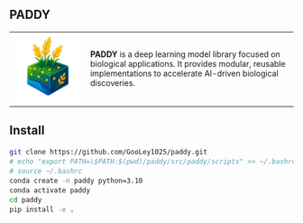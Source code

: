 ## PADDY
<table>
  <tr>
    <td><img src="paddy.png" alt="paddy" width="500"></td>
    <td>
      <strong>PADDY</strong> is a deep learning model library focused on biological applications. It provides modular, reusable implementations to accelerate AI-driven biological discoveries.
    </td>
  </tr>
</table>

## Install
```bash
git clone https://github.com/GooLey1025/paddy.git
# echo "export PATH=\$PATH:$(pwd)/paddy/src/paddy/scripts" >> ~/.bashrc
# source ~/.bashrc
conda create -n paddy python=3.10
conda activate paddy
cd paddy
pip install -e .